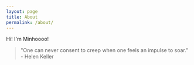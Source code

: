 ```yaml
---
layout: page
title: About
permalink: /about/
---
```


Hi!  I'm Minhoooo!

>  "One can never consent to creep when one feels an impulse to soar." - Helen Keller
